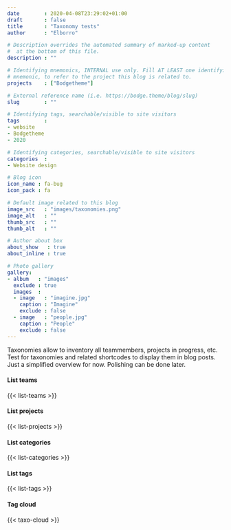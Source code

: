 ```yaml
---
date        : 2020-04-08T23:29:02+01:00
draft       : false
title       : "Taxonomy tests"
author      : "Elborro"

# Description overrides the automated summary of marked-up content
#  at the bottom of this file.
description : ""

# Identifying mnemonics, INTERNAL use only. Fill AT LEAST one identifying
# mnemonic, to refer to the project this blog is related to.
projects    : ["Bodgetheme"]

# External reference name (i.e. https://bodge.theme/blog/slug)
slug        : ""

# Identifying tags, searchable/visible to site visitors
tags        :
- website
- Bodgetheme
- 2020

# Identifying categories, searchable/visible to site visitors
categories  :
- Website design

# Blog icon
icon_name : fa-bug
icon_pack : fa

# Default image related to this blog
image_src   : "images/taxonomies.png"
image_alt   : ""
thumb_src   : ""
thumb_alt   : ""

# Author about box
about_show   : true
about_inline : true

# Photo gallery
gallery:
- album   : "images"
  exclude : true
  images  :
  - image   : "imagine.jpg"
    caption : "Imagine"
    exclude : false
  - image   : "people.jpg"
    caption : "People"
    exclude : false
---
```


Taxonomies allow to inventory all teammembers, projects in progress, etc. Test for taxonomies and related shortcodes to display them in blog posts. Just a simplified overview for now. Polishing can be done later.

<!--more-->

#### List teams
{{< list-teams >}}

#### List projects
{{< list-projects >}}

#### List categories
{{< list-categories >}}

#### List tags
{{< list-tags >}}

#### Tag cloud
{{< taxo-cloud >}}
